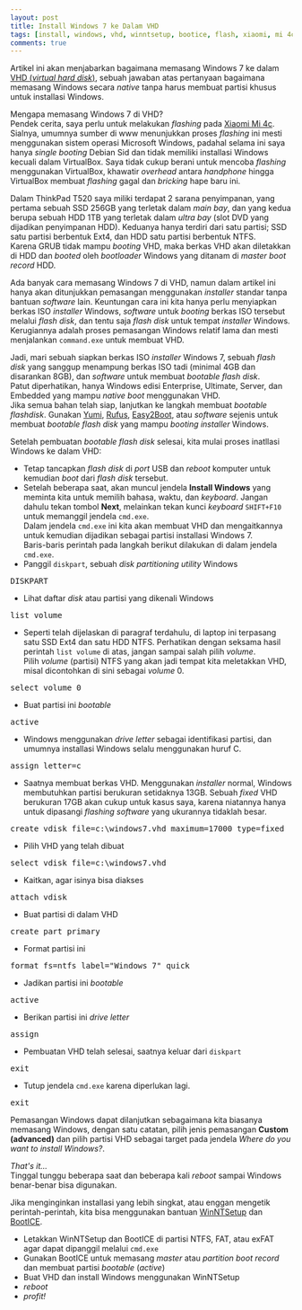```yaml
---
layout: post
title: Install Windows 7 ke Dalam VHD
tags: [install, windows, vhd, winntsetup, bootice, flash, xiaomi, mi 4c]
comments: true
---
```


Artikel ini akan menjabarkan bagaimana memasang Windows 7 ke dalam [VHD (_virtual hard disk_)](https://en.wikipedia.org/wiki/VHD_(file_format)), sebuah jawaban atas pertanyaan bagaimana memasang Windows secara _native_ tanpa harus membuat partisi khusus untuk installasi Windows.

Mengapa memasang Windows 7 di VHD?  
Pendek cerita, saya perlu untuk melakukan _flashing_ pada [Xiaomi Mi 4c](http://www.gsmarena.com/xiaomi_mi_4c-7512.php). Sialnya, umumnya sumber di www menunjukkan proses _flashing_ ini mesti menggunakan sistem operasi Microsoft Windows, padahal selama ini saya hanya _single booting_ Debian Sid dan tidak memiliki installasi Windows kecuali dalam VirtualBox. Saya tidak cukup berani untuk mencoba _flashing_ menggunakan VirtualBox, khawatir _overhead_ antara _handphone_ hingga VirtualBox membuat _flashing_ gagal dan _bricking_ hape baru ini.

Dalam ThinkPad T520 saya miliki terdapat 2 sarana penyimpanan, yang pertama sebuah SSD 256GB yang terletak dalam _main bay_, dan yang kedua berupa sebuah HDD 1TB yang terletak dalam _ultra bay_ (slot DVD yang dijadikan penyimpanan HDD). Keduanya hanya terdiri dari satu partisi; SSD satu partisi berbentuk Ext4, dan HDD satu partisi berbentuk NTFS.  
Karena GRUB tidak mampu _booting_ VHD, maka berkas VHD akan diletakkan di HDD dan _booted_ oleh _bootloader_ Windows yang ditanam di _master boot record_ HDD.

Ada banyak cara memasang Windows 7 di VHD, namun dalam artikel ini hanya akan ditunjukkan pemasangan menggunakan _installer_ standar tanpa bantuan _software_ lain. Keuntungan cara ini kita hanya perlu menyiapkan berkas ISO _installer_ Windows, _software_ untuk _booting_ berkas ISO tersebut melalui _flash disk_, dan tentu saja _flash disk_ untuk tempat _installer_ Windows. Kerugiannya adalah proses pemasangan Windows relatif lama dan mesti menjalankan `command.exe` untuk membuat VHD.

Jadi, mari sebuah siapkan berkas ISO _installer_ Windows 7, sebuah _flash disk_ yang sanggup menampung berkas ISO tadi (minimal 4GB dan disarankan 8GB), dan _software_ untuk membuat _bootable flash disk_.  
Patut diperhatikan, hanya Windows edisi Enterprise, Ultimate, Server, dan Embedded yang mampu _native boot_ menggunakan VHD.  
Jika semua bahan telah siap, lanjutkan ke langkah membuat _bootable flashdisk_. Gunakan [Yumi](http://www.pendrivelinux.com/yumi-multiboot-usb-creator/), [Rufus](http://rufus.akeo.ie/), [Easy2Boot](http://www.easy2boot.com/), atau _software_ sejenis untuk membuat _bootable flash disk_ yang mampu _booting installer_ Windows.

Setelah pembuatan _bootable flash disk_ selesai, kita mulai proses inatllasi Windows ke dalam VHD:

- Tetap tancapkan _flash disk_ di _port_ USB dan _reboot_ komputer untuk kemudian _boot_ dari _flash disk_ tersebut.
- Setelah beberapa saat, akan muncul jendela **Install Windows** yang meminta kita untuk memilih bahasa, waktu, dan _keyboard_. Jangan dahulu tekan tombol **Next**, melainkan tekan kunci _keyboard_ `SHIFT+F10` untuk memanggil jendela `cmd.exe`.  
Dalam jendela `cmd.exe` ini kita akan membuat VHD dan mengaitkannya untuk kemudian dijadikan sebagai partisi installasi Windows 7.  
Baris-baris perintah pada langkah berikut dilakukan di dalam jendela `cmd.exe`.
- Panggil `diskpart`, sebuah _disk partitioning utility_ Windows
<pre>
DISKPART
</pre>
- Lihat daftar _disk_ atau partisi yang dikenali Windows
<pre>
list volume
</pre>
- Seperti telah dijelaskan di paragraf terdahulu, di laptop ini terpasang satu SSD Ext4 dan satu HDD NTFS. Perhatikan dengan seksama hasil perintah `list volume` di atas, jangan sampai salah pilih _volume_.  
Pilih _volume_ (partisi) NTFS yang akan jadi tempat kita meletakkan VHD, misal dicontohkan di sini sebagai _volume_ 0.
<pre>
select volume 0
</pre>
- Buat partisi ini _bootable_
<pre>
active
</pre>
- Windows menggunakan _drive letter_ sebagai identifikasi partisi, dan umumnya installasi Windows selalu menggunakan huruf C.
<pre>
assign letter=c
</pre>
- Saatnya membuat berkas VHD. Menggunakan _installer_ normal, Windows membutuhkan partisi berukuran setidaknya 13GB. Sebuah _fixed_ VHD berukuran 17GB akan cukup untuk kasus saya, karena niatannya hanya untuk dipasangi _flashing software_ yang ukurannya tidaklah besar.
<pre>
create vdisk file=c:\windows7.vhd maximum=17000 type=fixed
</pre>
- Pilih VHD yang telah dibuat
<pre>
select vdisk file=c:\windows7.vhd
</pre>
- Kaitkan, agar isinya bisa diakses
<pre>
attach vdisk
</pre>
- Buat partisi di dalam VHD
<pre>
create part primary
</pre>
- Format partisi ini
<pre>
format fs=ntfs label="Windows 7" quick
</pre>
- Jadikan partisi ini _bootable_
<pre>
active
</pre>
- Berikan partisi ini _drive letter_
<pre>
assign
</pre>
- Pembuatan VHD telah selesai, saatnya keluar dari `diskpart`
<pre>
exit
</pre>
- Tutup jendela `cmd.exe` karena diperlukan lagi.
<pre>
exit
</pre>

Pemasangan Windows dapat dilanjutkan sebagaimana kita biasanya memasang Windows, dengan satu catatan, pilih jenis pemasangan **Custom (advanced)** dan pilih partisi VHD sebagai target pada jendela _Where do you want to install Windows?_.

_That's it..._  
Tinggal tunggu beberapa saat dan beberapa kali _reboot_ sampai Windows benar-benar bisa digunakan.

Jika menginginkan installasi yang lebih singkat, atau enggan mengetik perintah-perintah, kita bisa menggunakan bantuan [WinNTSetup](http://www.msfn.org/board/topic/149612-winntsetup-v386) dan [BootICE](http://bbs.wuyou.net/forum.php?mod=viewthread&tid=57675).
- Letakkan WinNTSetup dan BootICE di partisi NTFS, FAT, atau exFAT agar dapat dipanggil melalui `cmd.exe`
- Gunakan BootICE untuk memasang _master_ atau _partition boot record_ dan membuat partisi _bootable_ (_active_)
- Buat VHD dan install Windows menggunakan WinNTSetup
- _reboot_
- _profit!_

